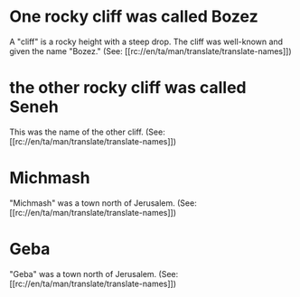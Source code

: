 # One rocky cliff was called Bozez

A "cliff" is a rocky height with a steep drop. The cliff was well-known and given the name "Bozez." (See: [[rc://en/ta/man/translate/translate-names]])

# the other rocky cliff was called Seneh

This was the name of the other cliff. (See: [[rc://en/ta/man/translate/translate-names]])

# Michmash

"Michmash" was a town north of Jerusalem. (See: [[rc://en/ta/man/translate/translate-names]])

# Geba

"Geba" was a town north of Jerusalem. (See: [[rc://en/ta/man/translate/translate-names]])